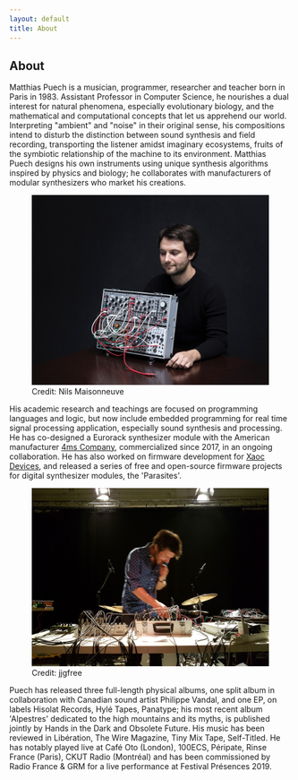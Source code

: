 ```yaml
---
layout: default
title: About
---
```


## About

Matthias Puech is a musician, programmer, researcher and teacher born
in Paris in 1983. Assistant Professor in Computer Science, he
nourishes a dual interest for natural phenomena, especially
evolutionary biology, and the mathematical and computational concepts
that let us apprehend our world. Interpreting "ambient" and "noise" in
their original sense, his compositions intend to disturb the
distinction between sound synthesis and field recording, transporting
the listener amidst imaginary ecosystems, fruits of the symbiotic
relationship of the machine to its environment. Matthias Puech designs
his own instruments using unique synthesis algorithms inspired by
physics and biology; he collaborates with manufacturers of modular
synthesizers who market his creations.

<figure>
  <img src="assets/img/portrait-modulaire.jpg" alt="Portrait" />
  <figcaption>Credit: Nils Maisonneuve</figcaption>
</figure>

His academic research and teachings are focused on programming
languages and logic, but now include embedded programming for real
time signal processing application, especially sound synthesis and
processing. He has co-designed a Eurorack synthesizer module with the
American manufacturer [4ms Company](https://4mscompany.com/),
commercialized since 2017, in an ongoing collaboration. He has also
worked on firmware development for [Xaoc
Devices](http://xaocdevices.com/), and released a series of free and
open-source firmware projects for digital synthesizer modules, the
'Parasites'.

<figure>
  <img src="assets/img/portrait2.jpg" alt="Portrait" />
  <figcaption>Credit: jjgfree</figcaption>
</figure>

Puech has released three full-length physical albums, one split album
in collaboration with Canadian sound artist Philippe Vandal, and one
EP, on labels Hisolat Records, Hylé Tapes, Panatype; his most recent
album 'Alpestres' dedicated to the high mountains and its myths, is
published jointly by Hands in the Dark and Obsolete Future. His music
has been reviewed in Libération, The Wire Magazine, Tiny Mix Tape,
Self-Titled. He has notably played live at Café Oto (London), 100ECS,
Péripate, Rinse France (Paris), CKUT Radio (Montréal) and has been
commissioned by Radio France & GRM for a live performance at Festival
Présences 2019.
